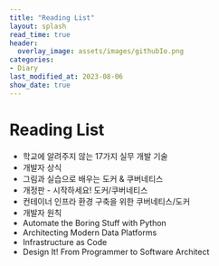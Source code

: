 ```yaml
---
title: "Reading List"
layout: splash
read_time: true
header:
  overlay_image: assets/images/githubIo.png
categories:
- Diary
last_modified_at: 2023-08-06
show_date: true
---
```


# Reading List

- 학교에 알려주지 않는 17가지 실무 개발 기술
- 개발자 상식
- 그림과 실습으로 배우는 도커 & 쿠버네티스
- 개정판 - 시작하세요! 도커/쿠버네티스
- 컨테이너 인프라 환경 구축을 위한 쿠버네티스/도커
- 개발자 원칙
- Automate the Boring Stuff with Python
- Architecting Modern Data Platforms
- Infrastructure as Code
- Design It! From Programmer to Software Architect
